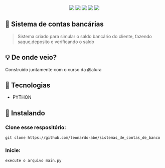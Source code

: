 <div id="statusProject" align="center">
 <img src="https://img.shields.io/github/license/leonardo-abe/sistemas_de_contas_de_banco.svg?style=for-the-badge" />
 <img src="https://img.shields.io/github/stars/leonardo-abe/sistemas_de_contas_de_banco.svg?style=for-the-badge" />
 <img src="https://img.shields.io/github/forks/leonardo-abe/sistemas_de_contas_de_banco.svg?style=for-the-badge" />
 <img src="https://img.shields.io/github/issues/leonardo-abe/sistemas_de_contas_de_banco.svg?style=for-the-badge" />
 <img src="http://img.shields.io/static/v1?label=STATUS&message=CONCLUIDO&color=GREEN&style=for-the-badge"/>
 </div>

## 💸 Sistema de contas bancárias

> Sistema criado para simular o saldo bancário do cliente, fazendo saque,deposito e verificando o saldo

## 💡 De onde veio?

Construido juntamente com o curso da @alura


## 📡 Tecnologias

- PYTHON

## 🔽 Instalando

### Clone esse respositório:

```
git clone https://github.com/leonardo-abe/sistemas_de_contas_de_banco
```


### Inicie:

```
execute o arquivo main.py
```
